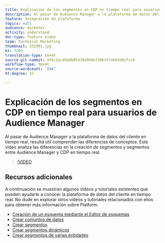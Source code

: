```yaml
---
title: Explicación de los segmentos en CDP en tiempo real para usuarios de Audience Manager
description: Al pasar de Audience Manager a la plataforma de datos del cliente en tiempo real, resulta útil comprender las diferencias de conceptos. Este vídeo analiza las diferencias en la creación de segmentos y segmentos entre Audience Manager y CDP en tiempo real.
feature: Integración de plataforma
topics: null
audience: marketer
activity: understand
doc-type: feature video
team: Technical Marketing
thumbnail: 331901.jpg
kt: 7205
translation-type: tm+mt
source-git-commit: 4f6c2ac49e0b05438e040e73963f7ebb5b02fcc0
workflow-type: tm+mt
source-wordcount: '194'
ht-degree: 1%

---
```



# Explicación de los segmentos en CDP en tiempo real para usuarios de Audience Manager

Al pasar de Audience Manager a la plataforma de datos del cliente en tiempo real, resulta útil comprender las diferencias de conceptos. Este vídeo analiza las diferencias en la creación de segmentos y segmentos entre Audience Manager y CDP en tiempo real.

>[!VIDEO](https://video.tv.adobe.com/v/331901/?quality=12&learn=on)

## Recursos adicionales

A continuación se muestran algunos vídeos y tutoriales existentes que pueden ayudarle a conocer la plataforma de datos del cliente en tiempo real. No dude en explorar otros vídeos y tutoriales relacionados con ellos para obtener más información sobre Platform.

* [Creación de un esquema mediante el Editor de esquemas](https://experienceleague.adobe.com/docs/experience-platform/xdm/tutorials/create-schema-ui.html?lang=en#getting-started)
* [Crear conjuntos de datos](https://experienceleague.adobe.com/docs/platform-learn/getting-started-for-data-architects-and-data-engineers/create-datasets.html?lang=en#permissions-required)
* [Crear segmentos](https://experienceleague.adobe.com/docs/platform-learn/tutorials/segments/create-segments.html?lang=en#segments)
* [Crear segmentos dinámicos](https://experienceleague.adobe.com/docs/platform-learn/tutorials/segments/create-dynamic-segments.html?lang=en#segments)
* [Crear segmentos de varias entidades](https://experienceleague.adobe.com/docs/platform-learn/tutorials/segments/create-multi-entity-segments.html?lang=en#segments)
